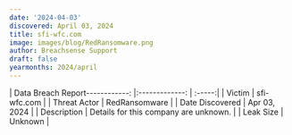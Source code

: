 ```yaml
---
date: '2024-04-03'
discovered: April 03, 2024
title: sfi-wfc.com
image: images/blog/RedRansomware.png
author: Breachsense Support
draft: false
yearmonths: 2024/april
---
```


| Data Breach Report------------:     |:-------------:    | :-----:|
| Victim      | sfi-wfc.com      | 
| Threat Actor      | RedRansomware      | 
| Date Discovered      | Apr 03, 2024      | 
| Description      | Details for this company are unknown.      | 
| Leak Size      | Unknown      | 

